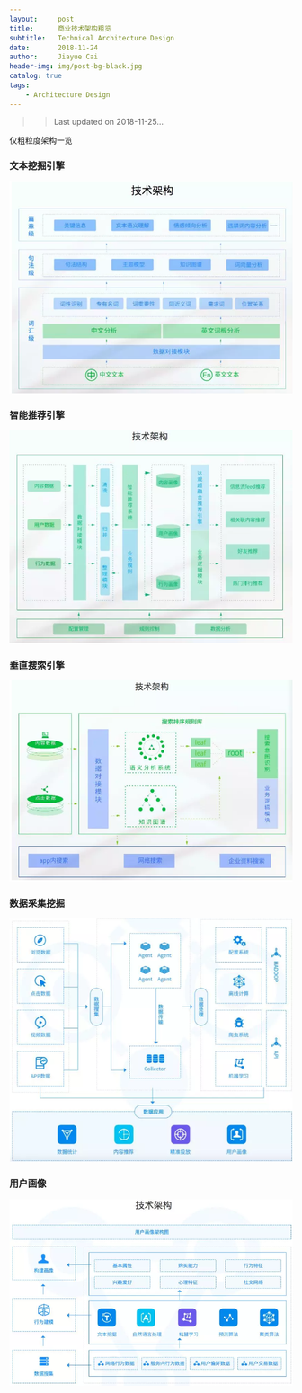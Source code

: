 ```yaml
---
layout:     post
title:      商业技术架构粗览
subtitle:   Technical Architecture Design
date:       2018-11-24
author:     Jiayue Cai
header-img: img/post-bg-black.jpg
catalog: true
tags:
    - Architecture Design
---
```



>>Last updated on 2018-11-25... 

仅粗粒度架构一览
	
### 文本挖掘引擎

![](/img/post/20181124/1.png)

### 智能推荐引擎

![](/img/post/20181124/2.png)

### 垂直搜索引擎

![](/img/post/20181124/3.png)

### 数据采集挖掘

![](/img/post/20181124/4.png)

### 用户画像

![](/img/post/20181124/5.png)














